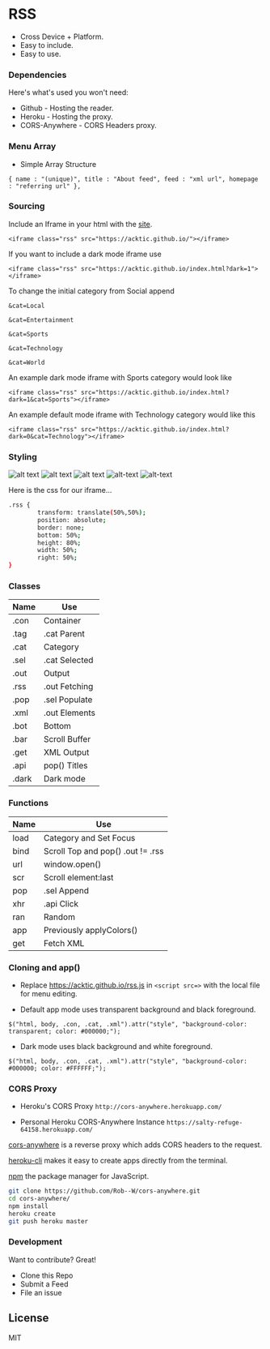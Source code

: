 # RSS

  - Cross Device + Platform.
  - Easy to include.
  - Easy to use.

> 

### Dependencies

Here's what's used you won't need:

* Github - Hosting the reader.
* Heroku - Hosting the proxy.
* CORS-Anywhere - CORS Headers proxy.

### Menu Array

* Simple Array Structure

`{ name : "(unique)", title : "About feed", feed : "xml url", homepage : "referring url" },`

### Sourcing

Include an Iframe in your html with the [site](https://acktic.github.io).

`<iframe class="rss" src="https://acktic.github.io/"></iframe>`

If you want to include a dark mode iframe use

`<iframe class="rss" src="https://acktic.github.io/index.html?dark=1"></iframe>`

To change the initial category from Social append

`&cat=Local`

`&cat=Entertainment`

`&cat=Sports`

`&cat=Technology`

`&cat=World`

An example dark mode iframe with Sports category would look like

`<iframe class="rss" src="https://acktic.github.io/index.html?dark=1&cat=Sports"></iframe>`

An example default mode iframe with Technology category would like this

`<iframe class="rss" src="https://acktic.github.io/index.html?dark=0&cat=Technology"></iframe>`

### Styling

![alt text](https://raw.githubusercontent.com/acktic/acktic.github.io/master/6482967896674.png "Example iframe")
![alt text](https://raw.githubusercontent.com/acktic/acktic.github.io/master/3366071279769.png "Example iframe")
![alt text](https://raw.githubusercontent.com/acktic/acktic.github.io/master/7864746767418.png "Example iframe")
![alt-text](https://raw.githubusercontent.com/acktic/acktic.github.io/master/5083752373589.png "Example iframe")
![alt-text](https://raw.githubusercontent.com/acktic/acktic.github.io/master/6235673653326.png "Example iframe")

Here is the css for our iframe...
```sh
.rss {
        transform: translate(50%,50%);
        position: absolute;
        border: none;
        bottom: 50%;
        height: 80%;
        width: 50%;
        right: 50%;
}
```
### Classes
| Name | Use |
| ------ | ------ |
| .con | Container |
| .tag | .cat Parent |
| .cat | Category |
| .sel | .cat Selected |
| .out | Output |
| .rss | .out Fetching |
| .pop | .sel Populate |
| .xml | .out Elements |
| .bot | Bottom |
| .bar | Scroll Buffer |
| .get | XML Output |
| .api | pop() Titles |
| .dark | Dark mode |

### Functions
| Name | Use |
|------|------|
| load | Category and Set Focus |
| bind | Scroll Top and pop() .out != .rss |
| url | window.open() |
| scr | Scroll element:last |
| pop | .sel Append |
| xhr | .api Click |
| ran | Random |
| app | Previously applyColors() |
| get | Fetch XML |
  

### Cloning and app()

 - Replace https://acktic.github.io/rss.js in `<script src=>` with the local file for menu editing. 

 - Default app mode uses transparent background and black foreground.
  
`$("html, body, .con, .cat, .xml").attr("style", "background-color: transparent; color: #000000;");`

 - Dark mode uses black background and white foreground.
 
`$("html, body, .con, .cat, .xml").attr("style", "background-color: #000000; color: #FFFFFF;");`

 
### CORS Proxy

- Heroku's CORS Proxy
`http://cors-anywhere.herokuapp.com/`

- Personal Heroku CORS-Anywhere Instance
`https://salty-refuge-64158.herokuapp.com/`

[cors-anywhere](https://github.com/Rob--W/cors-anywhere) is a reverse proxy which adds CORS headers to the request.

[heroku-cli](https://github.com/heroku/cli) makes it easy to create apps directly from the terminal.

[npm](https://github.com/npm/cli) the package manager for JavaScript.

```sh
git clone https://github.com/Rob--W/cors-anywhere.git
cd cors-anywhere/
npm install
heroku create
git push heroku master
```

### Development

Want to contribute? Great!
- Clone this Repo
- Submit a Feed
- File an issue

License
----

MIT
